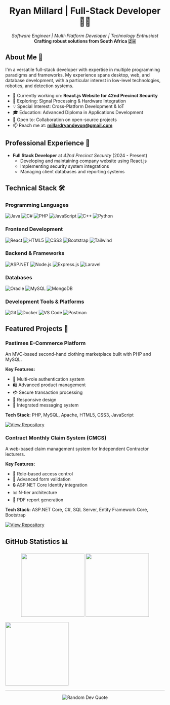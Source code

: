 <h1 align="center">Ryan Millard | Full-Stack Developer 👨‍💻</h1>

<p align="center">
  <em>Software Engineer | Multi-Platform Developer | Technology Enthusiast</em>
  <br>
  <strong>Crafting robust solutions from South Africa 🇿🇦</strong>
</p>

## About Me 👋

I'm a versatile full-stack developer with expertise in multiple programming paradigms and frameworks. My experience spans desktop, web, and database development, with a particular interest in low-level technologies, robotics, and detection systems.

- 🔭 Currently working on: **React.js Website for 42nd Precinct Security**
- 🌱 Exploring: Signal Processing & Hardware Integration
- 💡 Special Interest: Cross-Platform Development & IoT
- 🎓 Education: Advanced Diploma in Applications Development
- 💼 Open to: Collaboration on open-source projects
- 📫 Reach me at: **millardryandevon@gmail.com**

## Professional Experience 💼

- **Full Stack Developer** at *42nd Precinct Security* (2024 - Present)
  - Developing and maintaining company website using React.js
  - Implementing security system integrations
  - Managing client databases and reporting systems

## Technical Stack 🛠️

### Programming Languages
![Java](https://img.shields.io/badge/Java-ED8B00?style=flat-square&logo=openjdk&logoColor=white)
![C#](https://img.shields.io/badge/C%23-239120?style=flat-square&logo=c-sharp&logoColor=white)
![PHP](https://img.shields.io/badge/PHP-777BB4?style=flat-square&logo=php&logoColor=white)
![JavaScript](https://img.shields.io/badge/JavaScript-F7DF1E?style=flat-square&logo=javascript&logoColor=black)
![C++](https://img.shields.io/badge/C%2B%2B-00599C?style=flat-square&logo=c%2B%2B&logoColor=white)
![Python](https://img.shields.io/badge/Python-3776AB?style=flat-square&logo=python&logoColor=white)

### Frontend Development
![React](https://img.shields.io/badge/React-20232A?style=flat-square&logo=react&logoColor=61DAFB)
![HTML5](https://img.shields.io/badge/HTML5-E34F26?style=flat-square&logo=html5&logoColor=white)
![CSS3](https://img.shields.io/badge/CSS3-1572B6?style=flat-square&logo=css3&logoColor=white)
![Bootstrap](https://img.shields.io/badge/Bootstrap-7952B3?style=flat-square&logo=bootstrap&logoColor=white)
![Tailwind](https://img.shields.io/badge/Tailwind_CSS-38B2AC?style=flat-square&logo=tailwind-css&logoColor=white)

### Backend & Frameworks
![ASP.NET](https://img.shields.io/badge/ASP.NET-512BD4?style=flat-square&logo=.net&logoColor=white)
![Node.js](https://img.shields.io/badge/Node.js-339933?style=flat-square&logo=node.js&logoColor=white)
![Express.js](https://img.shields.io/badge/Express.js-000000?style=flat-square&logo=express&logoColor=white)
![Laravel](https://img.shields.io/badge/Laravel-FF2D20?style=flat-square&logo=laravel&logoColor=white)

### Databases
![Oracle](https://img.shields.io/badge/Oracle-F80000?style=flat-square&logo=oracle&logoColor=white)
![MySQL](https://img.shields.io/badge/MySQL-4479A1?style=flat-square&logo=mysql&logoColor=white)
![MongoDB](https://img.shields.io/badge/MongoDB-47A248?style=flat-square&logo=mongodb&logoColor=white)

### Development Tools & Platforms
![Git](https://img.shields.io/badge/Git-F05032?style=flat-square&logo=git&logoColor=white)
![Docker](https://img.shields.io/badge/Docker-2496ED?style=flat-square&logo=docker&logoColor=white)
![VS Code](https://img.shields.io/badge/VS_Code-007ACC?style=flat-square&logo=visual-studio-code&logoColor=white)
![Postman](https://img.shields.io/badge/Postman-FF6C37?style=flat-square&logo=postman&logoColor=white)

## Featured Projects 🚀

### Pastimes E-Commerce Platform
An MVC-based second-hand clothing marketplace built with PHP and MySQL.

**Key Features:**
- 🔐 Multi-role authentication system
- 🛍️ Advanced product management
- 💳 Secure transaction processing
- 📱 Responsive design
- 💬 Integrated messaging system

**Tech Stack:** PHP, MySQL, Apache, HTML5, CSS3, JavaScript

[![View Repository](https://img.shields.io/badge/View_Repository-2ea44f?style=flat-square)](https://github.com/Ryan-millard/Pastimes-WEDE6021-POE)

### Contract Monthly Claim System (CMCS)
A web-based claim management system for Independent Contractor lecturers.

**Key Features:**
- 👥 Role-based access control
- 📝 Advanced form validation
- 🔒 ASP.NET Core Identity integration
- 📊 N-tier architecture
- 📄 PDF report generation

**Tech Stack:** ASP.NET Core, C#, SQL Server, Entity Framework Core, Bootstrap

[![View Repository](https://img.shields.io/badge/View_Repository-2ea44f?style=flat-square)](https://github.com/Ryan-Millard/Contract-Monthly-Claim-System---PROG6212-POE)

## GitHub Statistics 📊

<p align="center">
  <img height="200" src="https://github-readme-stats.vercel.app/api?username=ryan-millard&show_icons=true&theme=dark&hide_border=true" />
  <img height="200" src="https://github-readme-stats.vercel.app/api/top-langs/?username=ryan-millard&layout=compact&theme=dark&hide_border=true" />
</p>
  <img height="200" src="https://github-profile-summary-cards.vercel.app/api/cards/profile-details?username=Ryan-Millard&hide_border=true" />
</p>

---

<p align="center">
  <img src="https://quotes-github-readme.vercel.app/api?type=horizontal&theme=dark" alt="Random Dev Quote"/>
</p>

